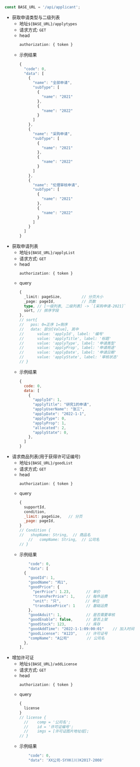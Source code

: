```js
const BASE_URL = '/api/applicant';
```

- 获取申请类型与二级列表
  - 地址`${BASE_URL}/applytypes`
  - 请求方式: `GET`
  - head
    ```js
    authorization: { token }
    ```
  - 示例结果
    ```js
    {
      "code": 0,
      "data": [
        {
          "name": "全部申请",
          "subType": [
            {
              "name": "2021"
            },
            {
              "name": "2022"
            }
          ]
        },
        {
          "name": "采购申请",
          "subType": [
            {
              "name": "2021"
            },
            {
              "name": "2022"
            }
          ]
        },
        {
          "name": "伦理审核申请",
          "subType": [
            {
              "name": "2021"
            },
            {
              "name": "2022"
            }
          ]
        }
      ]
    }
    ```
- 获取申请列表
  - 地址`${BASE_URL}/applyList`
  - 请求方式: `GET`
  - head
    ```js
    authorization: { token }
    ```
  - query
    ```ts
    {
      _limit: pageSize,         // 分页大小
      _page: pageId,            // 页数
      type, // [一级列表, 二级列表] -> `[采购申请-2021]`
      sort, // 排序字段 
    },
    // sort{
    //   pos: 0=正序 1=倒序
    //   data: 部分[Value], 其中
    //      value: 'applyId', label: '编号'
    //      value: 'applyTitle', label: '标题'
    //      value: 'applyType', label: '申请类型'
    //      value: 'applyProp', label: '申请用途'
    //      value: 'applyDate', label: '申请日期'
    //      value: 'applyState', label: '审核状态'
    // }
    ```
  - 示例结果
    ```js
    {
      code: 0,
      data: [
        { 
          "applyId": 1,
          "applyTitle": "研究1的申请",
          "applyUserName": "张三",
          "applyDate": "2022-1-1",
          "applyType": 0,
          "applyProp": 1,
          "allocated": 2,
          "applyState": 0,
        },
      ]
    }
    ```
- 请求商品列表(用于获得许可证编号)
  - 地址`${BASE_URL}/goodList`
  - 请求方式: `GET`
  - head
    ```js
    authorization: { token }
    ```
  - query
    ```js
    {
      supportId,
      condition,
      _limit: pageSize,   // 分页
      _page: pageId,
    }
    // Condition {
    //   shopName: String,  // 商品名
		//   compName: String,  // 公司名
    // }
    ```
  - 示例结果
    ```js
		"code": 0,
		"data": [
      {
        "goodId": 1,
        "goodName": "鸡1",
        "goodPrice": {
          "perPrice": 1.23,       // 单价
          "transPerPrice": 1,     // 每件运费
          "unit": "只",           // 单位
          "transBasePrice": 1     // 基础运费
        },
        "goodAduit": 1,           // 是否需要审核
        "goodEnable": false,      // 是否上架
        "goodStock": 123,         // 库存
        "goodAddTime": "2022-1-1:09:00:01"    // 加入时间
        "goodLicense": "A123",    // 许可证号
        "compName": "A公司"        // 公司名
      },
    ],
    ```
- 增加许可证
  - 地址`${BASE_URL}/addLicense`
  - 请求方式: `GET`
  - head
    ```js
    authorization: { token }
    ```
  - query
    ```js
    {
      license
    }
    // license {
	  //    comp = '公司名';
	  //    id = '许可证编号';
	  //    imgs = [许可证图片地址组];
    // }
    ```
  - 示例结果
    ```js
		"code": 0,
		"data": 'XX公司-SYXK(川)K2017-2008'
    ```
